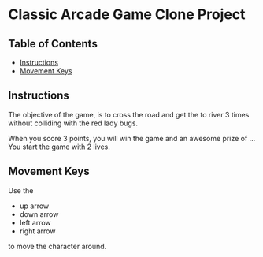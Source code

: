 # Classic Arcade Game Clone Project

## Table of Contents

- [Instructions](#instructions)
- [Movement Keys](#movementkeys)

## Instructions
The objective of the game, is to cross the road and get the to river 3 times without
colliding with the red lady bugs.

When you score 3 points, you will win the game and an awesome prize of ...
You start the game with 2 lives.

## Movement Keys
Use the
- up arrow
- down arrow
- left arrow 
- right arrow

to move the character around.
